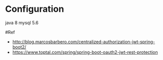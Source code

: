 # Configuration
java 8
mysql 5.6



#Ref
- http://blog.marcosbarbero.com/centralized-authorization-jwt-spring-boot2/
- https://www.toptal.com/spring/spring-boot-oauth2-jwt-rest-protection